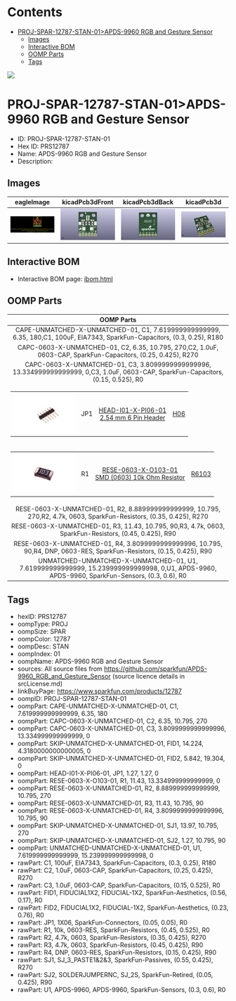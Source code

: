 



Contents
========

* [PROJ-SPAR-12787-STAN-01>APDS-9960 RGB and Gesture Sensor](#proj-spar-12787-stan-01apds-9960-rgb-and-gesture-sensor)
	* [Images](#images)
	* [Interactive BOM](#interactive-bom)
	* [OOMP Parts](#oomp-parts)
	* [Tags](#tags)
  
![][im]
# PROJ-SPAR-12787-STAN-01>APDS-9960 RGB and Gesture Sensor

- ID: PROJ-SPAR-12787-STAN-01
- Hex ID: PRS12787
- Name: APDS-9960 RGB and Gesture Sensor
- Description: 

## Images
  
  

|eagleImage|kicadPcb3dFront|kicadPcb3dBack|kicadPcb3d|
| :---: | :---: | :---: | :---: |
|[![eagleImage](eagleImage_140.png)](eagleImage_600.png)|[![kicadPcb3dFront](kicadPcb3dFront_140.png)](kicadPcb3dFront_600.png)|[![kicadPcb3dBack](kicadPcb3dBack_140.png)](kicadPcb3dBack_600.png)|[![kicadPcb3d](kicadPcb3d_140.png)](kicadPcb3d_600.png)|

## Interactive BOM

- Interactive BOM page: [ibom.html](kicad/bom/ibom.html)

## OOMP Parts
  

|OOMP Parts|
| :---: |
|CAPE-UNMATCHED-X-UNMATCHED-01, C1, 7.619999999999999, 6.35, 180,C1, 100uF, EIA7343, SparkFun-Capacitors, (0.3, 0.25), R180|
|CAPC-0603-X-UNMATCHED-01, C2, 6.35, 10.795, 270,C2, 1.0uF, 0603-CAP, SparkFun-Capacitors, (0.25, 0.425), R270|
|CAPC-0603-X-UNMATCHED-01, C3, 3.8099999999999996, 13.334999999999999, 0,C3, 1.0uF, 0603-CAP, SparkFun-Capacitors, (0.15, 0.525), R0|
|<table><tr><td>![HEAD-I01-X-PI06-01](https://raw.githubusercontent.com/oomlout/oomlout_OOMP_parts/main/HEAD-I01-X-PI06-01/image_140.jpg)</td><td> JP1</td><td>[HEAD-I01-X-PI06-01<br>2.54 mm 6 Pin Header](https://github.com/oomlout/oomlout_OOMP_parts/tree/main/HEAD-I01-X-PI06-01/)</td><td>[H06](https://github.com/oomlout/oomlout_OOMP_parts/tree/main/HEAD-I01-X-PI06-01/)</td></tr></table>|
|<table><tr><td>![RESE-0603-X-O103-01](https://raw.githubusercontent.com/oomlout/oomlout_OOMP_parts/main/RESE-0603-X-O103-01/image_140.jpg)</td><td> R1</td><td>[RESE-0603-X-O103-01<br>SMD (0603) 10k Ohm Resistor](https://github.com/oomlout/oomlout_OOMP_parts/tree/main/RESE-0603-X-O103-01/)</td><td>[R6103](https://github.com/oomlout/oomlout_OOMP_parts/tree/main/RESE-0603-X-O103-01/)</td></tr></table>|
|RESE-0603-X-UNMATCHED-01, R2, 8.889999999999999, 10.795, 270,R2, 4.7k, 0603, SparkFun-Resistors, (0.35, 0.425), R270|
|RESE-0603-X-UNMATCHED-01, R3, 11.43, 10.795, 90,R3, 4.7k, 0603, SparkFun-Resistors, (0.45, 0.425), R90|
|RESE-0603-X-UNMATCHED-01, R4, 3.8099999999999996, 10.795, 90,R4, DNP, 0603-RES, SparkFun-Resistors, (0.15, 0.425), R90|
|UNMATCHED-UNMATCHED-X-UNMATCHED-01, U1, 7.619999999999999, 15.239999999999998, 0,U1, APDS-9960, APDS-9960, SparkFun-Sensors, (0.3, 0.6), R0|

## Tags

- hexID: PRS12787
- oompType: PROJ
- oompSize: SPAR
- oompColor: 12787
- oompDesc: STAN
- oompIndex: 01
- oompName: APDS-9960 RGB and Gesture Sensor
- sources: All source files from https://github.com/sparkfun/APDS-9960_RGB_and_Gesture_Sensor (source licence details in srcLicense.md)
- linkBuyPage: https://www.sparkfun.com/products/12787
- oompID: PROJ-SPAR-12787-STAN-01
- oompPart: CAPE-UNMATCHED-X-UNMATCHED-01, C1, 7.619999999999999, 6.35, 180
- oompPart: CAPC-0603-X-UNMATCHED-01, C2, 6.35, 10.795, 270
- oompPart: CAPC-0603-X-UNMATCHED-01, C3, 3.8099999999999996, 13.334999999999999, 0
- oompPart: SKIP-UNMATCHED-X-UNMATCHED-01, FID1, 14.224, 4.3180000000000005, 0
- oompPart: SKIP-UNMATCHED-X-UNMATCHED-01, FID2, 5.842, 19.304, 0
- oompPart: HEAD-I01-X-PI06-01, JP1, 1.27, 1.27, 0
- oompPart: RESE-0603-X-O103-01, R1, 11.43, 13.334999999999999, 0
- oompPart: RESE-0603-X-UNMATCHED-01, R2, 8.889999999999999, 10.795, 270
- oompPart: RESE-0603-X-UNMATCHED-01, R3, 11.43, 10.795, 90
- oompPart: RESE-0603-X-UNMATCHED-01, R4, 3.8099999999999996, 10.795, 90
- oompPart: SKIP-UNMATCHED-X-UNMATCHED-01, SJ1, 13.97, 10.795, 270
- oompPart: SKIP-UNMATCHED-X-UNMATCHED-01, SJ2, 1.27, 10.795, 90
- oompPart: UNMATCHED-UNMATCHED-X-UNMATCHED-01, U1, 7.619999999999999, 15.239999999999998, 0
- rawPart: C1, 100uF, EIA7343, SparkFun-Capacitors, (0.3, 0.25), R180
- rawPart: C2, 1.0uF, 0603-CAP, SparkFun-Capacitors, (0.25, 0.425), R270
- rawPart: C3, 1.0uF, 0603-CAP, SparkFun-Capacitors, (0.15, 0.525), R0
- rawPart: FID1, FIDUCIAL1X2, FIDUCIAL-1X2, SparkFun-Aesthetics, (0.56, 0.17), R0
- rawPart: FID2, FIDUCIAL1X2, FIDUCIAL-1X2, SparkFun-Aesthetics, (0.23, 0.76), R0
- rawPart: JP1, 1X06, SparkFun-Connectors, (0.05, 0.05), R0
- rawPart: R1, 10k, 0603-RES, SparkFun-Resistors, (0.45, 0.525), R0
- rawPart: R2, 4.7k, 0603, SparkFun-Resistors, (0.35, 0.425), R270
- rawPart: R3, 4.7k, 0603, SparkFun-Resistors, (0.45, 0.425), R90
- rawPart: R4, DNP, 0603-RES, SparkFun-Resistors, (0.15, 0.425), R90
- rawPart: SJ1, SJ_3_PASTE1&2&3, SparkFun-Passives, (0.55, 0.425), R270
- rawPart: SJ2, SOLDERJUMPERNC, SJ_2S, SparkFun-Retired, (0.05, 0.425), R90
- rawPart: U1, APDS-9960, APDS-9960, SparkFun-Sensors, (0.3, 0.6), R0



[im]: kicadPcb3d_450.png
